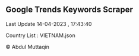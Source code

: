 

## Google Trends Keywords Scraper 
 
Last Update 14-04-2023 , 17:43:40

Country List :
VIETNAM.json



© Abdul Muttaqin 
